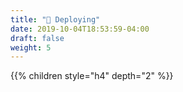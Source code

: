 ```yaml
---
title: "🚀 Deploying"
date: 2019-10-04T18:53:59-04:00
draft: false
weight: 5
---
```


{{% children style="h4" depth="2" %}}
